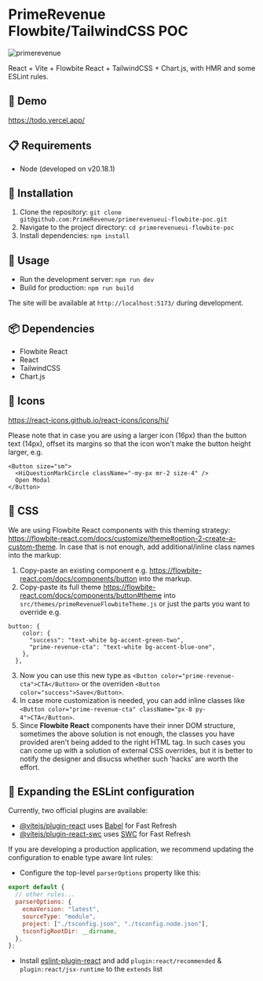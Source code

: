 # PrimeRevenue Flowbite/TailwindCSS POC

![primerevenue](https://primerevenue.com/wp-content/uploads/2019/03/PrimeRevenue-logo-color-250x69.png)

React + Vite + Flowbite React + TailwindCSS + Chart.js, with HMR and some ESLint rules.

## 🔗 Demo

https://todo.vercel.app/

## 📋 Requirements

* Node (developed on v20.18.1)

## 💾 Installation

1. Clone the repository: `git clone git@github.com:PrimeRevenue/primerevenueui-flowbite-poc.git`
2. Navigate to the project directory: `cd primerevenueui-flowbite-poc`
3. Install dependencies: `npm install`

## 📝 Usage

- Run the development server: `npm run dev`
- Build for production: `npm run build`

The site will be available at `http://localhost:5173/` during development.

## 📦 Dependencies

- Flowbite React
- React
- TailwindCSS
- Chart.js

## 🎴 Icons

https://react-icons.github.io/react-icons/icons/hi/

Please note that in case you are using a larger icon (16px) than the button text (14px), offset its margins so that the icon won't make the button height larger, e.g.

```
<Button size="sm">
  <HiQuestionMarkCircle className="-my-px mr-2 size-4" />
  Open Modal
</Button>
```

## 🥿 CSS

We are using Flowbite React components with this theming strategy: https://flowbite-react.com/docs/customize/theme#option-2-create-a-custom-theme. In case that is not enough, add additional/inline class names into the markup:

1. Copy-paste an existing component e.g. https://flowbite-react.com/docs/components/button into the markup.
2. Copy-paste its full theme https://flowbite-react.com/docs/components/button#theme into `src/themes/primeRevenueFlowbiteTheme.js` or just the parts you want to override e.g.

```
button: {
    color: {
      "success": "text-white bg-accent-green-two",
      "prime-revenue-cta": "text-white bg-accent-blue-one",
    },
  },
```

3. Now you can use this new type as `<Button color="prime-revenue-cta">CTA</Button>` or the overriden `<Button color="success">Save</Button>`.
4. In case more customization is needed, you can add inline classes like `<Button color="prime-revenue-cta" className="px-8 py-4">CTA</Button>`.
5. Since **Flowbite React** components have their inner DOM structure, sometimes the above solution is not enough, the classes you have provided aren't being added to the right HTML tag. In such cases you can come up with a solution of external CSS overrides, but it is better to notify the designer and disucss whether such 'hacks' are worth the effort.

## 🧪 Expanding the ESLint configuration

Currently, two official plugins are available:

- [@vitejs/plugin-react](https://github.com/vitejs/vite-plugin-react/blob/main/packages/plugin-react/README.md) uses [Babel](https://babeljs.io/) for Fast Refresh
- [@vitejs/plugin-react-swc](https://github.com/vitejs/vite-plugin-react-swc) uses [SWC](https://swc.rs/) for Fast Refresh

If you are developing a production application, we recommend updating the configuration to enable type aware lint rules:

- Configure the top-level `parserOptions` property like this:

```js
export default {
  // other rules...
  parserOptions: {
    ecmaVersion: "latest",
    sourceType: "module",
    project: ["./tsconfig.json", "./tsconfig.node.json"],
    tsconfigRootDir: __dirname,
  },
};
```

- Install [eslint-plugin-react](https://github.com/jsx-eslint/eslint-plugin-react) and add `plugin:react/recommended` & `plugin:react/jsx-runtime` to the `extends` list